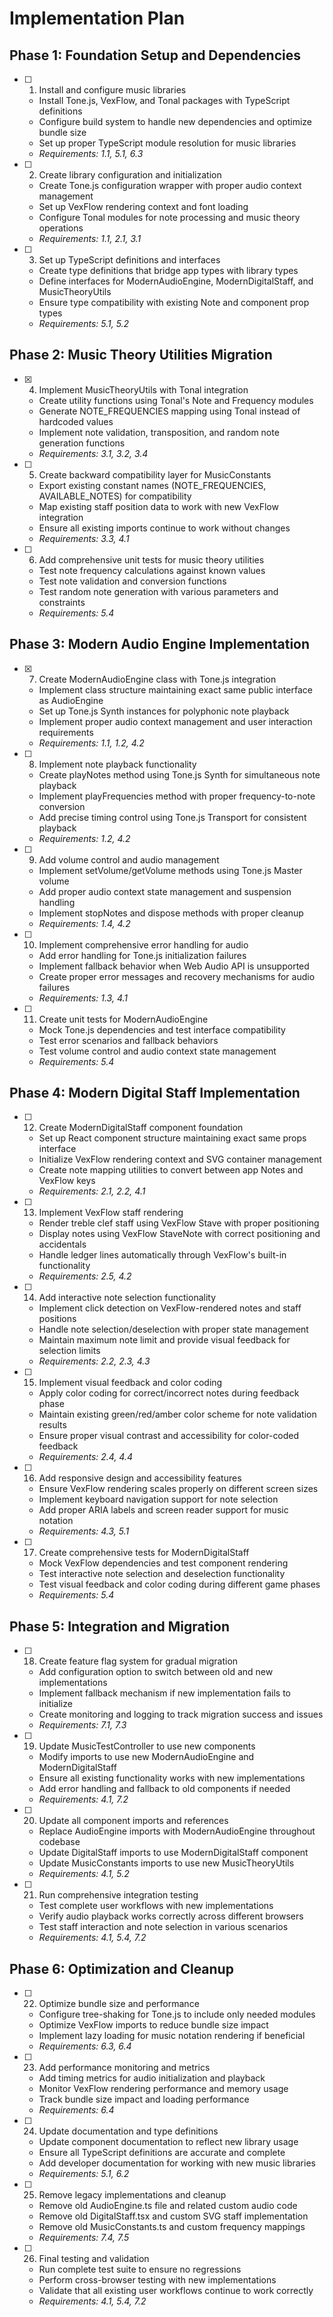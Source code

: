 # Implementation Plan

## Phase 1: Foundation Setup and Dependencies

- [ ] 1. Install and configure music libraries
  - Install Tone.js, VexFlow, and Tonal packages with TypeScript definitions
  - Configure build system to handle new dependencies and optimize bundle size
  - Set up proper TypeScript module resolution for music libraries
  - _Requirements: 1.1, 5.1, 6.3_

- [ ] 2. Create library configuration and initialization
  - Create Tone.js configuration wrapper with proper audio context management
  - Set up VexFlow rendering context and font loading
  - Configure Tonal modules for note processing and music theory operations
  - _Requirements: 1.1, 2.1, 3.1_

- [ ] 3. Set up TypeScript definitions and interfaces
  - Create type definitions that bridge app types with library types
  - Define interfaces for ModernAudioEngine, ModernDigitalStaff, and MusicTheoryUtils
  - Ensure type compatibility with existing Note and component prop types
  - _Requirements: 5.1, 5.2_

## Phase 2: Music Theory Utilities Migration

- [x] 4. Implement MusicTheoryUtils with Tonal integration
  - Create utility functions using Tonal's Note and Frequency modules
  - Generate NOTE_FREQUENCIES mapping using Tonal instead of hardcoded values
  - Implement note validation, transposition, and random note generation functions
  - _Requirements: 3.1, 3.2, 3.4_

- [ ] 5. Create backward compatibility layer for MusicConstants
  - Export existing constant names (NOTE_FREQUENCIES, AVAILABLE_NOTES) for compatibility
  - Map existing staff position data to work with new VexFlow integration
  - Ensure all existing imports continue to work without changes
  - _Requirements: 3.3, 4.1_

- [ ] 6. Add comprehensive unit tests for music theory utilities
  - Test note frequency calculations against known values
  - Test note validation and conversion functions
  - Test random note generation with various parameters and constraints
  - _Requirements: 5.4_

## Phase 3: Modern Audio Engine Implementation

- [x] 7. Create ModernAudioEngine class with Tone.js integration
  - Implement class structure maintaining exact same public interface as AudioEngine
  - Set up Tone.js Synth instances for polyphonic note playback
  - Implement proper audio context management and user interaction requirements
  - _Requirements: 1.1, 1.2, 4.2_

- [ ] 8. Implement note playback functionality
  - Create playNotes method using Tone.js Synth for simultaneous note playback
  - Implement playFrequencies method with proper frequency-to-note conversion
  - Add precise timing control using Tone.js Transport for consistent playback
  - _Requirements: 1.2, 4.2_

- [ ] 9. Add volume control and audio management
  - Implement setVolume/getVolume methods using Tone.js Master volume
  - Add proper audio context state management and suspension handling
  - Implement stopNotes and dispose methods with proper cleanup
  - _Requirements: 1.4, 4.2_

- [ ] 10. Implement comprehensive error handling for audio
  - Add error handling for Tone.js initialization failures
  - Implement fallback behavior when Web Audio API is unsupported
  - Create proper error messages and recovery mechanisms for audio failures
  - _Requirements: 1.3, 4.1_

- [ ] 11. Create unit tests for ModernAudioEngine
  - Mock Tone.js dependencies and test interface compatibility
  - Test error scenarios and fallback behaviors
  - Test volume control and audio context state management
  - _Requirements: 5.4_

## Phase 4: Modern Digital Staff Implementation

- [ ] 12. Create ModernDigitalStaff component foundation
  - Set up React component structure maintaining exact same props interface
  - Initialize VexFlow rendering context and SVG container management
  - Create note mapping utilities to convert between app Notes and VexFlow keys
  - _Requirements: 2.1, 2.2, 4.1_

- [ ] 13. Implement VexFlow staff rendering
  - Render treble clef staff using VexFlow Stave with proper positioning
  - Display notes using VexFlow StaveNote with correct positioning and accidentals
  - Handle ledger lines automatically through VexFlow's built-in functionality
  - _Requirements: 2.5, 4.2_

- [ ] 14. Add interactive note selection functionality
  - Implement click detection on VexFlow-rendered notes and staff positions
  - Handle note selection/deselection with proper state management
  - Maintain maximum note limit and provide visual feedback for selection limits
  - _Requirements: 2.2, 2.3, 4.3_

- [ ] 15. Implement visual feedback and color coding
  - Apply color coding for correct/incorrect notes during feedback phase
  - Maintain existing green/red/amber color scheme for note validation results
  - Ensure proper visual contrast and accessibility for color-coded feedback
  - _Requirements: 2.4, 4.4_

- [ ] 16. Add responsive design and accessibility features
  - Ensure VexFlow rendering scales properly on different screen sizes
  - Implement keyboard navigation support for note selection
  - Add proper ARIA labels and screen reader support for music notation
  - _Requirements: 4.3, 5.1_

- [ ] 17. Create comprehensive tests for ModernDigitalStaff
  - Mock VexFlow dependencies and test component rendering
  - Test interactive note selection and deselection functionality
  - Test visual feedback and color coding during different game phases
  - _Requirements: 5.4_

## Phase 5: Integration and Migration

- [ ] 18. Create feature flag system for gradual migration
  - Add configuration option to switch between old and new implementations
  - Implement fallback mechanism if new implementation fails to initialize
  - Create monitoring and logging to track migration success and issues
  - _Requirements: 7.1, 7.3_

- [ ] 19. Update MusicTestController to use new components
  - Modify imports to use new ModernAudioEngine and ModernDigitalStaff
  - Ensure all existing functionality works with new implementations
  - Add error handling and fallback to old components if needed
  - _Requirements: 4.1, 7.2_

- [ ] 20. Update all component imports and references
  - Replace AudioEngine imports with ModernAudioEngine throughout codebase
  - Update DigitalStaff imports to use ModernDigitalStaff component
  - Update MusicConstants imports to use new MusicTheoryUtils
  - _Requirements: 4.1, 5.2_

- [ ] 21. Run comprehensive integration testing
  - Test complete user workflows with new implementations
  - Verify audio playback works correctly across different browsers
  - Test staff interaction and note selection in various scenarios
  - _Requirements: 4.1, 5.4, 7.2_

## Phase 6: Optimization and Cleanup

- [ ] 22. Optimize bundle size and performance
  - Configure tree-shaking for Tone.js to include only needed modules
  - Optimize VexFlow imports to reduce bundle size impact
  - Implement lazy loading for music notation rendering if beneficial
  - _Requirements: 6.3, 6.4_

- [ ] 23. Add performance monitoring and metrics
  - Add timing metrics for audio initialization and playback
  - Monitor VexFlow rendering performance and memory usage
  - Track bundle size impact and loading performance
  - _Requirements: 6.4_

- [ ] 24. Update documentation and type definitions
  - Update component documentation to reflect new library usage
  - Ensure all TypeScript definitions are accurate and complete
  - Add developer documentation for working with new music libraries
  - _Requirements: 5.1, 6.2_

- [ ] 25. Remove legacy implementations and cleanup
  - Remove old AudioEngine.ts file and related custom audio code
  - Remove old DigitalStaff.tsx and custom SVG staff implementation
  - Remove old MusicConstants.ts and custom frequency mappings
  - _Requirements: 7.4, 7.5_

- [ ] 26. Final testing and validation
  - Run complete test suite to ensure no regressions
  - Perform cross-browser testing with new implementations
  - Validate that all existing user workflows continue to work correctly
  - _Requirements: 4.1, 5.4, 7.2_
